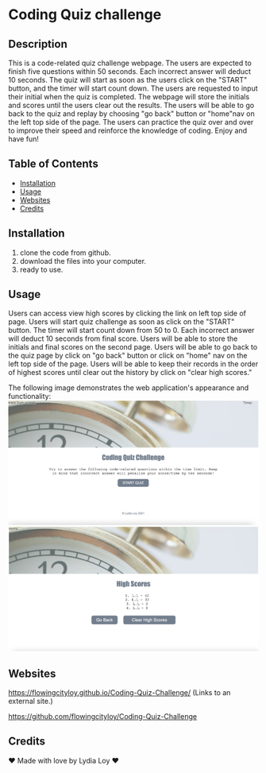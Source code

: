 # Coding Quiz challenge

## Description

This is a code-related quiz challenge webpage. The users are expected to finish five questions within 50 seconds. Each incorrect answer will deduct 10 seconds. The quiz will start as soon as the users click on the "START" button, and the timer will start count down. The users are requested to input their initial when the quiz is completed. The webpage will store the initials and scores until the users clear out the results. The users will be able to go back to the quiz and replay by choosing "go back" button or "home"nav on the left top side of the page. The users can practice the quiz over and over to improve their speed and reinforce the knowledge of coding.
Enjoy and have fun!


## Table of Contents

* [Installation](#Installation)
* [Usage](#Usage)
* [Websites](#Websites)
* [Credits](#Credits)


## Installation

1. clone the code from github.
2. download the files into your computer.
3. ready to use.

## Usage

Users can access view high scores by clicking the link on left top side of page. 
Users will start quiz challenge as soon as click on the "START" button.
The timer will start count down from 50 to 0. Each incorrect answer will deduct 10 seconds from final score.
Users will be able to store the initials and final scores on the second page.
Users will be able to go back to the quiz page by click on "go back" button or click on "home" nav on the left top side of the page.
Users will be able to keep their records in the order of highest scores until clear out the history by click on "clear high scores."

The following image demonstrates the web application's appearance and functionality:
<img src="./assets/css/image/page1.png" alt="screenshot main page"/>
<img src="./assets/css/image/page2.png" alt="screenshot highscore page"/>


## Websites

 https://flowingcityloy.github.io/Coding-Quiz-Challenge/ (Links to an external site.)

https://github.com/flowingcityloy/Coding-Quiz-Challenge


## Credits

❤️ Made with love by Lydia Loy ❤️